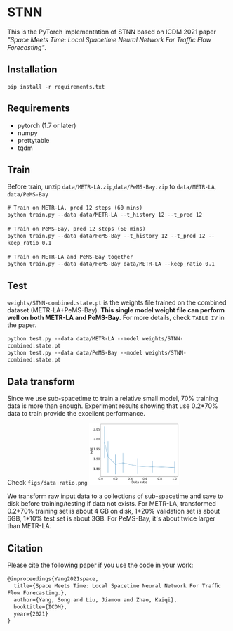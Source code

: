 # STNN
This is the PyTorch implementation of STNN based on ICDM 2021 paper *"Space Meets Time: Local Spacetime Neural Network For Trafﬁc Flow Forecasting"*.

## Installation
```
pip install -r requirements.txt
```

## Requirements
- pytorch (1.7 or later)
- numpy
- prettytable
- tqdm


## Train
Before train, unzip `data/METR-LA.zip`,`data/PeMS-Bay.zip` to `data/METR-LA`, `data/PeMS-Bay`

```
# Train on METR-LA, pred 12 steps (60 mins)
python train.py --data data/METR-LA --t_history 12 --t_pred 12

# Train on PeMS-Bay, pred 12 steps (60 mins)
python train.py --data data/PeMS-Bay --t_history 12 --t_pred 12 --keep_ratio 0.1

# Train on METR-LA and PeMS-Bay together
python train.py --data data/PeMS-Bay data/METR-LA --keep_ratio 0.1
```

## Test
`weights/STNN-combined.state.pt` is the weights file trained on the combined dataset (METR-LA+PeMS-Bay). 
**This single model weight file can perform well on both METR-LA and PeMS-Bay**. For more details, check `TABLE IV` in the paper. 
```
python test.py --data data/METR-LA --model weights/STNN-combined.state.pt
python test.py --data data/PeMS-Bay --model weights/STNN-combined.state.pt
```

## Data transform

Since we use sub-spacetime to train a relative small model, 70% training data is more than enough. Experiment results showing that use 0.2*70% data to train provide the excellent performance.

Check `figs/data ratio.png`
<img src="figs/data ratio.png" alt="data ratio" style="zoom: 20%;" />

We transform raw input data to a collections of sub-spacetime and save to disk before training/testing if data not exists. For METR-LA, transformed 0.2\*70% training set is about 4 GB on disk, 1\*20% validation set is about 6GB, 1\*10% test set is about 3GB. For PeMS-Bay, it's about twice larger than METR-LA.


## Citation
Please cite the following paper if you use the code in your work:
```
@inproceedings{Yang2021space,
  title={Space Meets Time: Local Spacetime Neural Network For Trafﬁc Flow Forecasting.},
  author={Yang, Song and Liu, Jiamou and Zhao, Kaiqi},
  booktitle={ICDM},
  year={2021}
}
```
